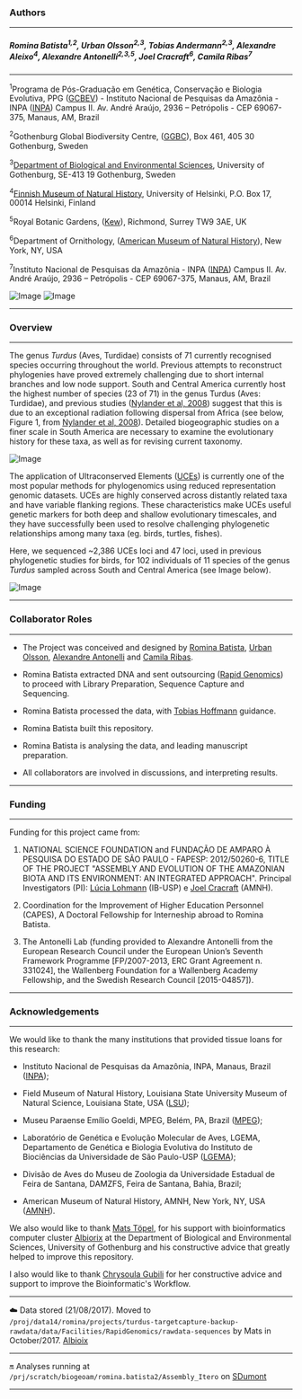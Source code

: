 ### Authors
---

##### Romina Batista</sup><sup>1</sup><sup>,</sup><sup>2</sup>, Urban Olsson<sup>2</sup><sup>,</sup><sup>3</sup>, Tobias Andermann<sup>2</sup><sup>,</sup><sup>3</sup>, Alexandre Aleixo<sup>4</sup>, Alexandre Antonelli<sup>2</sup><sup>,</sup><sup>3</sup><sup>,</sup><sup>5</sup>, Joel Cracraft</sup><sup>6</sup>, Camila Ribas</sup><sup>7</sup><sup>
---

<sup>1</sup>Programa de Pós-Graduação em Genética, Conservação e Biologia Evolutiva, PPG ([GCBEV](http://gcbev.inpa.gov.br/))  - Instituto Nacional de Pesquisas da Amazônia - INPA ([INPA](http://portal.inpa.gov.br/)) Campus II. Av. André Araújo, 2936 – Petrópolis - CEP 69067-375, Manaus, AM, Brazil

<sup>2</sup>Gothenburg Global Biodiversity Centre, ([GGBC](https://ggbc.gu.se/)), Box 461, 405 30 Gothenburg, Sweden 

<sup>3</sup>[Department of Biological and Environmental Sciences](https://bioenv.gu.se/english), University of Gothenburg, SE-413 19 Gothenburg, Sweden

<sup>4</sup>[Finnish Museum of Natural History](https://researchportal.helsinki.fi/en/persons/alexandre-luis-padovan-aleixo), University of Helsinki, P.O. Box 17, 00014 Helsinki, Finland

<sup>5</sup>Royal Botanic Gardens, ([Kew](https://www.kew.org/)), Richmond, Surrey TW9 3AE, UK

<sup>6</sup>Department of Ornithology, ([American Museum of Natural History](https://www.amnh.org/research/staff-directory/joel-l.-cracraft)), New York, NY, USA

<sup>7</sup>Instituto Nacional de Pesquisas da Amazônia - INPA ([INPA](http://portal.inpa.gov.br/)) Campus II. Av. André Araújo, 2936 – Petrópolis - CEP 69067-375, Manaus, AM, Brazil


![Image](images/Dimensions-UCE-thrushes001.png)               ![Image](images/Dimensions-UCE-thrushes002.png)

---

### Overview
---

The genus *Turdus* (Aves, Turdidae) consists of 71 currently recognised species occurring throughout the world. Previous attempts to reconstruct phylogenies have proved extremely challenging due to short internal branches and low node support. South and Central America currently host the highest number of species (23 of 71) in the genus Turdus (Aves: Turdidae), and previous studies ([Nylander et al, 2008](http://sysbio.oxfordjournals.org/content/57/2/257.full.pdf+html)) suggest that this is due to an exceptional radiation following dispersal from Africa (see below, Figure 1, from [Nylander et al, 2008](http://sysbio.oxfordjournals.org/content/57/2/257.full.pdf+html)). Detailed biogeographic studies on a finer scale in South America are necessary to examine the evolutionary history for these taxa, as well as for revising current taxonomy. 

![Image](images/Dimensions-UCE-thrushes004.png)

The application of Ultraconserved Elements ([UCEs](http://ultraconserved.org/)) is currently one of the most popular methods for phylogenomics using reduced representation genomic datasets. UCEs are highly conserved across distantly related taxa and have variable flanking regions. These characteristics make UCEs useful genetic markers for both deep and shallow evolutionary timescales, and they have successfully been used to resolve challenging phylogenetic relationships among many taxa (eg. birds, turtles, fishes). 

Here, we sequenced ~2,386 UCEs loci and 47 loci, used in previous phylogenetic studies for birds, for 102 individuals of 11 species of the genus *Turdus* sampled across South and Central America (see Image below).

![Image](images/Dimensions-UCE-thrushes003.png) 

---

### Collaborator Roles
---

*	The Project was conceived and designed by [Romina Batista](http://buscatextual.cnpq.br/buscatextual/visualizacv.do?id=K4232850J7), [Urban Olsson](http://bioenv.gu.se/personal/Olsson_Urban), [Alexandre Antonelli](http://www.antonelli-lab.net/) and [Camila Ribas](http://buscatextual.cnpq.br/buscatextual/visualizacv.do?id=K4760723U4). 

*	Romina Batista extracted DNA and sent outsourcing ([Rapid Genomics](http://www.rapid-genomics.com/)) to proceed with Library Preparation, Sequence Capture and Sequencing. 

*	Romina Batista processed the data, with [Tobias Hoffmann](https://github.com/tobiashofmann88) guidance. 

*	Romina Batista built this repository.

*	Romina Batista is analysing the data, and leading manuscript preparation. 

*	All collaborators are involved in discussions, and interpreting results.

---

### Funding
---

Funding for this project came from: 

1. NATIONAL SCIENCE FOUNDATION and FUNDAÇÃO DE AMPARO À PESQUISA DO ESTADO DE SÃO PAULO - FAPESP: 2012/50260-6, TITLE OF THE PROJECT "ASSEMBLY AND EVOLUTION OF THE AMAZONIAN BIOTA AND ITS ENVIRONMENT: AN INTEGRATED APPROACH". Principal Investigators (PI): [Lúcia Lohmann](http://lattes.cnpq.br/3340828165410597)
(IB-USP) e [Joel Cracraft](http://www.amnh.org/our-research/staff-directory/joel-l.-cracraft/) (AMNH). 

2. Coordination for the Improvement of Higher Education Personnel (CAPES), A Doctoral Fellowship for Interneship abroad to Romina Batista. 

3. The Antonelli Lab (funding provided to Alexandre Antonelli from the European Research Council under the European Union’s Seventh Framework Programme [FP/2007-2013, ERC Grant Agreement n. 331024], the Wallenberg Foundation for a  Wallenberg Academy Fellowship, and the Swedish Research Council [2015-04857]).  

---

### Acknowledgements
--- 

We would like to thank the many institutions that provided tissue loans for this research: 

*	Instituto Nacional de Pesquisas da Amazônia, INPA, Manaus, Brazil ([INPA](https://www.inpa.gov.br/));

*	Field Museum of Natural History, Louisiana State University Museum of Natural Science, Louisiana State, USA ([LSU](http://www.museum.lsu.edu/MNS/birdcoll.html)); 

*	Museu Paraense Emílio Goeldi, MPEG, Belém, PA, Brazil ([MPEG](http://www.museu-goeldi.br/portal/content/coleções-de-científicas)); 

*	Laboratório de Genética e Evolução Molecular de Aves, LGEMA, Departamento de Genética e Biologia Evolutiva do Instituto de Biociências da Universidade de São Paulo-USP ([LGEMA](http://www.ib.usp.br/biologia/lgema/)); 

*	Divisão de Aves do Museu de Zoologia da Universidade Estadual de Feira de Santana, DAMZFS, Feira de Santana, Bahia, Brazil;

*	American Museum of Natural History, AMNH, New York, NY, USA ([AMNH](http://www.amnh.org/science/divisions/vertzoo/#collections)).

We also would like to thank [Mats Töpel](http://matstopel.se/), for his support with bioinformatics computer cluster [Albiorix](http://albiorix.bioenv.gu.se/) at the Department of Biological and Environmental Sciences, University of Gothenburg and his constructive advice that greatly helped to improve this repository.

I also would like to thank [Chrysoula Gubili](http://www.marianilab.org/#!chrysoula-gubili/mo1in) for her constructive advice and support to improve the Bioinformatic's Workflow.

---

:cloud: Data stored (21/08/2017). Moved to `/proj/data14/romina/projects/turdus-targetcapture-backup-rawdata/data/Facilities/RapidGenomics/rawdata-sequences` by Mats in October/2017. [Albioix](http://albiorix.bioenv.gu.se/)

---

:on: Analyses running at `/prj/scratch/biogeoam/romina.batista2/Assembly_Itero` on [SDumont](https://sdumont.lncc.br/)

---
